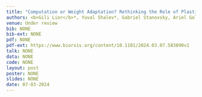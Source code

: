 ```yaml
---
title: "Computation or Weight Adaptation? Rethinking the Role of Plasticity in Learning"
authors: <b>Gili Lior</b>*, Yuval Shalev*, Gabriel Stanovsky, Ariel Goldstein
venue: Under review
bib: NONE
bib-ext: NONE
pdf: NONE
pdf-ext: https://www.biorxiv.org/content/10.1101/2024.03.07.583890v1
talk: NONE
data: NONE
code: NONE
layout: post
poster: NONE
slides: NONE
date: 07-03-2024
---
```

